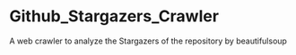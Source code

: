 # Github_Stargazers_Crawler
A web crawler to analyze the Stargazers of the repository by beautifulsoup
